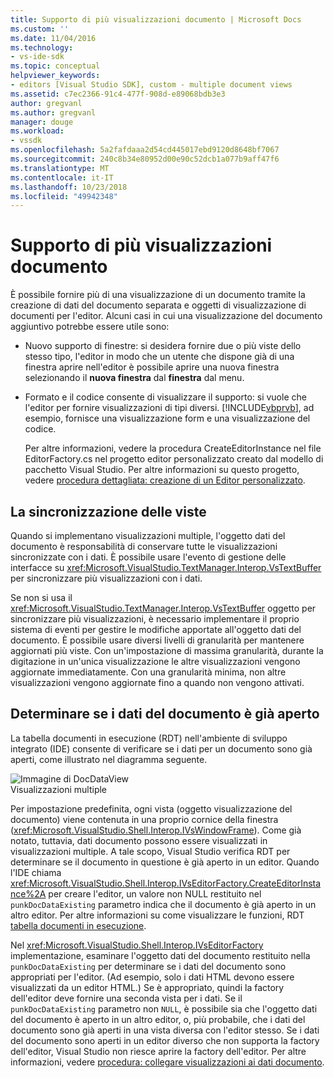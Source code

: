 ```yaml
---
title: Supporto di più visualizzazioni documento | Microsoft Docs
ms.custom: ''
ms.date: 11/04/2016
ms.technology:
- vs-ide-sdk
ms.topic: conceptual
helpviewer_keywords:
- editors [Visual Studio SDK], custom - multiple document views
ms.assetid: c7ec2366-91c4-477f-908d-e89068bdb3e3
author: gregvanl
ms.author: gregvanl
manager: douge
ms.workload:
- vssdk
ms.openlocfilehash: 5a2fafdaaa2d54cd445017ebd9120d8648bf7067
ms.sourcegitcommit: 240c8b34e80952d00e90c52dcb1a077b9aff47f6
ms.translationtype: MT
ms.contentlocale: it-IT
ms.lasthandoff: 10/23/2018
ms.locfileid: "49942348"
---
```

# <a name="supporting-multiple-document-views"></a>Supporto di più visualizzazioni documento
È possibile fornire più di una visualizzazione di un documento tramite la creazione di dati del documento separata e oggetti di visualizzazione di documenti per l'editor. Alcuni casi in cui una visualizzazione del documento aggiuntivo potrebbe essere utile sono:  
  
- Nuovo supporto di finestre: si desidera fornire due o più viste dello stesso tipo, l'editor in modo che un utente che dispone già di una finestra aprire nell'editor è possibile aprire una nuova finestra selezionando il **nuova finestra** dal **finestra** dal menu.  
  
- Formato e il codice consente di visualizzare il supporto: si vuole che l'editor per fornire visualizzazioni di tipi diversi. [!INCLUDE[vbprvb](../code-quality/includes/vbprvb_md.md)], ad esempio, fornisce una visualizzazione form e una visualizzazione del codice.  
  
  Per altre informazioni, vedere la procedura CreateEditorInstance nel file EditorFactory.cs nel progetto editor personalizzato creato dal modello di pacchetto Visual Studio. Per altre informazioni su questo progetto, vedere [procedura dettagliata: creazione di un Editor personalizzato](../extensibility/walkthrough-creating-a-custom-editor.md).  
  
## <a name="synchronizing-views"></a>La sincronizzazione delle viste  
 Quando si implementano visualizzazioni multiple, l'oggetto dati del documento è responsabilità di conservare tutte le visualizzazioni sincronizzate con i dati. È possibile usare l'evento di gestione delle interfacce su <xref:Microsoft.VisualStudio.TextManager.Interop.VsTextBuffer> per sincronizzare più visualizzazioni con i dati.  
  
 Se non si usa il <xref:Microsoft.VisualStudio.TextManager.Interop.VsTextBuffer> oggetto per sincronizzare più visualizzazioni, è necessario implementare il proprio sistema di eventi per gestire le modifiche apportate all'oggetto dati del documento. È possibile usare diversi livelli di granularità per mantenere aggiornati più viste. Con un'impostazione di massima granularità, durante la digitazione in un'unica visualizzazione le altre visualizzazioni vengono aggiornate immediatamente. Con una granularità minima, non altre visualizzazioni vengono aggiornate fino a quando non vengono attivati.  
  
## <a name="determining-whether-document-data-is-already-open"></a>Determinare se i dati del documento è già aperto  
 La tabella documenti in esecuzione (RDT) nell'ambiente di sviluppo integrato (IDE) consente di verificare se i dati per un documento sono già aperti, come illustrato nel diagramma seguente.  
  
 ![Immagine di DocDataView](../extensibility/media/docdataview.gif "Docdataview")  
Visualizzazioni multiple  
  
 Per impostazione predefinita, ogni vista (oggetto visualizzazione del documento) viene contenuta in una proprio cornice della finestra (<xref:Microsoft.VisualStudio.Shell.Interop.IVsWindowFrame>). Come già notato, tuttavia, dati documento possono essere visualizzati in visualizzazioni multiple. A tale scopo, Visual Studio verifica RDT per determinare se il documento in questione è già aperto in un editor. Quando l'IDE chiama <xref:Microsoft.VisualStudio.Shell.Interop.IVsEditorFactory.CreateEditorInstance%2A> per creare l'editor, un valore non NULL restituito nel `punkDocDataExisting` parametro indica che il documento è già aperto in un altro editor. Per altre informazioni su come visualizzare le funzioni, RDT [tabella documenti in esecuzione](../extensibility/internals/running-document-table.md).  
  
 Nel <xref:Microsoft.VisualStudio.Shell.Interop.IVsEditorFactory> implementazione, esaminare l'oggetto dati del documento restituito nella `punkDocDataExisting` per determinare se i dati del documento sono appropriati per l'editor. (Ad esempio, solo i dati HTML devono essere visualizzati da un editor HTML.) Se è appropriato, quindi la factory dell'editor deve fornire una seconda vista per i dati. Se il `punkDocDataExisting` parametro non `NULL`, è possibile sia che l'oggetto dati del documento è aperto in un altro editor, o, più probabile, che i dati del documento sono già aperti in una vista diversa con l'editor stesso. Se i dati del documento sono aperti in un editor diverso che non supporta la factory dell'editor, Visual Studio non riesce aprire la factory dell'editor. Per altre informazioni, vedere [procedura: collegare visualizzazioni ai dati documento](../extensibility/how-to-attach-views-to-document-data.md).